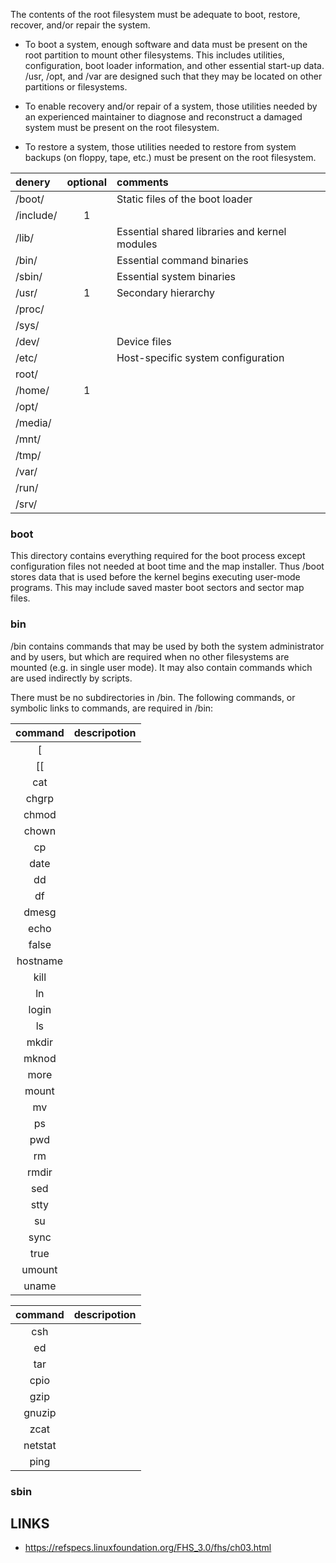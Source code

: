 The contents of the root filesystem must be adequate to boot, restore, recover, and/or repair the system.

* To boot a system, enough software and data must be present on the root partition to mount other filesystems.
  This includes utilities, configuration, boot loader information, and other essential start-up data. 
  /usr, /opt, and /var are designed such that they may be located on other partitions or filesystems.

* To enable recovery and/or repair of a system, those utilities needed by an experienced maintainer to 
  diagnose and reconstruct a damaged system must be present on the root filesystem.

* To restore a system, those utilities needed to restore from system backups (on floppy, tape, etc.) 
  must be present on the root filesystem.

| denery | optional | comments |
|:--- |:---:|:--- |
| /boot/ | | Static files of the boot loader |
| /include/ | 1 | |
| /lib/ | | Essential shared libraries and kernel modules |
| /bin/ | | 	Essential command binaries |
| /sbin/ | | Essential system binaries |
| /usr/ | 1 | Secondary hierarchy |
| /proc/ | |
| /sys/ | |
| /dev/ | | 	Device files |
| /etc/ | | Host-specific system configuration |
| root/ |
| /home/ | 1 |
| /opt/ |
| /media/ |
| /mnt/ |
| /tmp/ |
| /var/ |
| /run/ |
| /srv/ |

### boot

This directory contains everything required for the boot process except configuration files not needed at boot time and the map installer. 
Thus /boot stores data that is used before the kernel begins executing user-mode programs. This may include saved master boot sectors and sector map files.

### bin

/bin contains commands that may be used by both the system administrator and by users, but which are required when no 
other filesystems are mounted (e.g. in single user mode). It may also contain commands which are used indirectly by scripts.

There must be no subdirectories in /bin. The following commands, or symbolic links to commands, are required in /bin:

| command | descripotion | 
|:---:|:--- |
| [ |
| [[ |
| cat |
| chgrp |
| chmod |
| chown |
| cp |
| date |
| dd |
| df |
| dmesg |
| echo |
| false |
| hostname |
| kill |
| ln |
| login |
| ls |
| mkdir |
| mknod |
| more |
| mount |
| mv |
| ps |
| pwd |
| rm |
| rmdir |
| sed |
| stty |
| su |
| sync |
| true |
| umount |
| uname |

| command | descripotion | 
|:---:|:--- |
| csh |
| ed |
| tar |
| cpio |
| gzip |
| gnuzip |
| zcat |
| netstat | 
| ping | 

### sbin








## LINKS

* <https://refspecs.linuxfoundation.org/FHS_3.0/fhs/ch03.html>